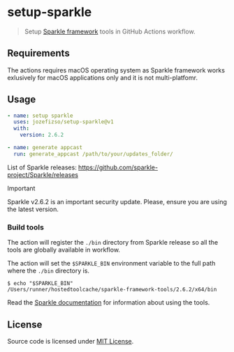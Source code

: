 # setup-sparkle

> Setup [Sparkle framework](https://github.com/sparkle-project/Sparkle) tools in GitHub Actions workflow.


## Requirements

The actions requires macOS operating system as Sparkle framework works
exlusively for macOS applications only and it is not multi-platfomr.


## Usage

```yml
- name: setup sparkle
  uses: jozefizso/setup-sparkle@v1
  with:
    version: 2.6.2

- name: generate appcast
  run: generate_appcast /path/to/your/updates_folder/
```

List of Sparkle releases: <https://github.com/sparkle-project/Sparkle/releases>

> [!IMPORTANT]  
> Sparkle v2.6.2 is an important security update. Please, ensure you are using
> the latest version.


### Build tools

The action will register the `./bin` directory from Sparkle release so all the tools
are globally available in workflow.

The action will set the `$SPARKLE_BIN` environment variable to the full path where
the `./bin` directory is.

```shell
$ echo "$SPARKLE_BIN"
/Users/runner/hostedtoolcache/sparkle-framework-tools/2.6.2/x64/bin
```

Read the [Sparkle documentation](https://sparkle-project.org/documentation/) for information
about using the tools.


## License

Source code is licensed under [MIT License](LICENSE.txt).

